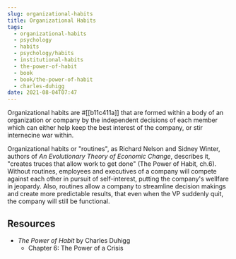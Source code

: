 ```yaml
---
slug: organizational-habits
title: Organizational Habits
tags:
  - organizational-habits
  - psychology
  - habits
  - psychology/habits
  - institutional-habits
  - the-power-of-habit
  - book
  - book/the-power-of-habit
  - charles-duhigg
date: 2021-08-04T07:47
---
```



Organizational habits are #[[b11c411a]] that are formed within a body of an
organization or company by the independent decisions of each member which can
either help keep the best interest of the company, or stir internecine war
within.

Organizational habits or "routines", as Richard Nelson and Sidney Winter,
authors of _An Evolutionary Theory of Economic Change_, describes it, "creates
truces that allow work to get done" (The Power of Habit, ch.6). Without
routines, employees and executives of a company will compete against each other
in pursuit of self-interest, putting the company's wellfare in jeopardy. Also,
routines allow a company to streamline decision makings and create more
predictable results, that even when the VP suddenly quit, the company will still
be functional.

<div class="ui section divider"></div>
<section id="socialMediaLinks"></section>

## Resources

- _The Power of Habit_ by Charles Duhigg
  - Chapter 6: The Power of a Crisis
